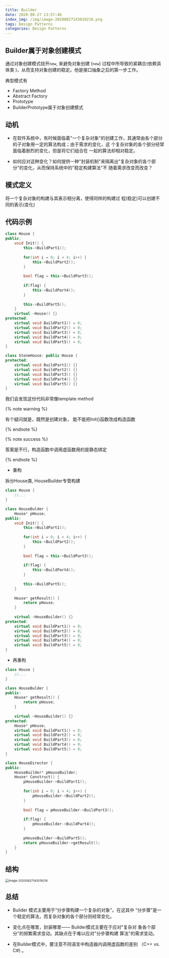 ```yaml
---
title: Builder
date: 2020-08-27 13:57:46
index_img: /img/image-20200827143019216.png
tags: Design Patterns
categories: Design Patterns
---
```






## Builder属于对象创建模式

通过对象创建模式绕开`new`, 来避免对象创建 (`new`) 过程中所导致的紧耦合(依赖具体类 )，从而支持对象创建的稳定。他是接口抽象之后的第一步工作。

典型模式有

* Factory Method
* Abstract Factory
* Prototype
* BuilderPrototype属于对象创建模式



## 动机

* 在软件系统中，有时候面临着"一个复杂对象"的创建工作，其通常由各个部分的子对象用一定的算法构成；由于需求的变化，这 个复杂对象的各个部分经常面临着剧烈的变化，但是将它们组合在 一起的算法却相对稳定。

* 如何应对这种变化？如何提供一种"封装机制"来隔离出"复杂对象的各个部分"的变化，从而保持系统中的"稳定构建算法"不 随着需求改变而改变？



## 模式定义

将一个复杂对象的构建与其表示相分离，使得同样的构建过 程(稳定)可以创建不同的表示(变化)

## 代码示例

```cpp
class House {
public:
    void Init() {
        this->BuildPart1();
        
        for(int i = 0; i < 4; i++) {
            this->BuildPart2();
        }
        
        bool flag = this->BuildPart3();
        
        if(flag) {
            this->BuildPart4();
        }
        
        this->BuildPart5();
    }
    virtual ~House() {}
protected:
    virtual void BuildPart1() = 0;
    virtual void BuildPart2() = 0;
    virtual void BuildPart3() = 0;
    virtual void BuildPart4() = 0;
    virtual void BuildPart5() = 0;
}

class StoneHouse: public House {
protected:
    virtual void BuildPart1() {}
    virtual void BuildPart2() {}
    virtual void BuildPart3() {}
    virtual void BuildPart4() {}
    virtual void BuildPart5() {}
}
```

我们会发现这份代码非常像template method

{% note warning %}

有个疑问就是，既然是创建对象， 能不能把Init()函数改成构造函数

{% endnote %}



{% note success %}

答案是不行，构造函数中调用虚函数用的是静态绑定

{% endnote %}



* 重构

拆分House类, HouseBuilder专管构建

```cpp
class House {
    //...
}

class HouseBulder {
    House* pHouse;
public:
    void Init() {
        this->BuildPart1();
        
        for(int i = 0; i < 4; i++) {
            this->BuildPart2();
        }
        
        bool flag = this->BuildPart3();
        
        if(flag) {
            this->BuildPart4();
        }
        
        this->BuildPart5();
    }
    
    House* getResult() {
        return pHouse;
    }
    
    virtual ~HouseBuilder() {}
protected:
    virtual void BuildPart1() = 0;
    virtual void BuildPart2() = 0;
    virtual void BuildPart3() = 0;
    virtual void BuildPart4() = 0;
    virtual void BuildPart5() = 0;
}
```

* 再重构 

```cpp
class House {
    //...
}

class HouseBulder {
public:
    House* getResult() {
        return pHouse;
    }
    
    virtual ~HouseBuilder() {}
protected:
    House* pHouse;
    virtual void BuildPart1() = 0;
    virtual void BuildPart2() = 0;
    virtual void BuildPart3() = 0;
    virtual void BuildPart4() = 0;
    virtual void BuildPart5() = 0;
}

class HouseDirector {
public:
    HouseBuilder* pHouseBuilder;
	House* Construct() {
        pHouseBuilder->BuildPart1();
        
        for(int i = 0; i < 4; i++) {
            pHouseBuilder->BuildPart2();
        }
        
        bool flag = pHouseBuilder->BuildPart3();
        
        if(flag) {
            pHouseBuilder->BuildPart4();
        }
        
        pHouseBuilder->BuildPart5();
        return pHouseBuilder->getResult();
    }
}
```





## 结构

<img src="image-20200827143019216.png" alt="image-20200827143019216" style="zoom:67%;" />



## 总结

* Builder 模式主要用于“分步骤构建一个复杂的对象"。在这其中 “分步骤"是一个稳定的算法，而复杂对象的各个部分则经常变化。

* 变化点在哪里，封装哪里—— Builder模式主要在于应对"复杂对 象各个部分"的频繁需求变动。其缺点在于难以应对"分步骤构建 算法"的需求变动。

* 在Builder模式中，要注意不同语言中构造器内调用虚函数的差别 （C++ vs. C#) 。